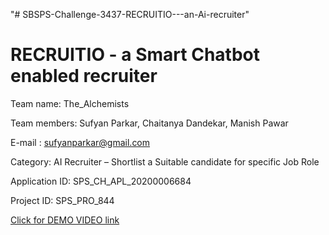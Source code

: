 "# SBSPS-Challenge-3437-RECRUITIO---an-Ai-recruiter" 


# RECRUITIO - a Smart Chatbot enabled recruiter

Team name: The_Alchemists 

Team members: Sufyan Parkar, Chaitanya Dandekar, Manish Pawar

E-mail : sufyanparkar@gmail.com

Category:  AI Recruiter – Shortlist a Suitable candidate for specific Job Role

Application ID: SPS_CH_APL_20200006684

Project ID: SPS_PRO_844 

[Click for DEMO VIDEO link](https://youtu.be/2i3h2hU-V1M)
